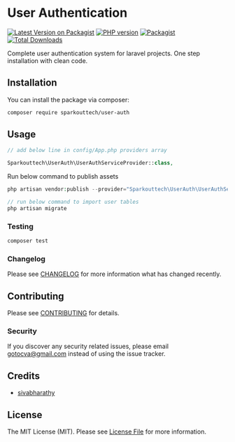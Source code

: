 # User Authentication

[![Latest Version on Packagist](https://img.shields.io/packagist/v/sparkouttech/user-auth.svg?style=flat-square)](https://packagist.org/packages/sparkouttech/user-auth)
<a href="https://packagist.org/packages/sparkouttech.user-auth"><img src="https://img.shields.io/packagist/php-v/sparkouttech.user-auth?style=flat-square" alt="PHP version"></a>
[![Packagist](https://img.shields.io/packagist/l/sparkouttech/user-auth.svg)](https://packagist.org/packages/sparkouttech/user-auth) 
[![Total Downloads](https://img.shields.io/packagist/dt/sparkouttech/user-auth.svg?style=flat-square)](https://packagist.org/packages/sparkouttech/user-auth)

Complete user authentication system for laravel projects. One step installation with clean code.

## Installation

You can install the package via composer:

```bash
composer require sparkouttech/user-auth
```

## Usage

```php
// add below line in config/App.php providers array

Sparkouttech\UserAuth\UserAuthServiceProvider::class,
```

Run below command to publish assets 
```php
php artisan vendor:publish --provider="Sparkouttech\UserAuth\UserAuthServiceProvider" --tag=UserAuthAssets --force
```

```php
// run below command to import user tables 
php artisan migrate
```

### Testing

```bash
composer test
```

### Changelog

Please see [CHANGELOG](CHANGELOG.md) for more information what has changed recently.

## Contributing

Please see [CONTRIBUTING](CONTRIBUTING.md) for details.

### Security

If you discover any security related issues, please email gotocva@gmail.com instead of using the issue tracker.

## Credits

-   [sivabharathy](https://github.com/gotocva)

## License

The MIT License (MIT). Please see [License File](LICENSE.md) for more information.

